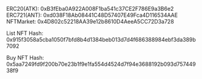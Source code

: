 ERC20(ATK):
    0xB3fEba0A922A008F1ba541c37CE2F786E9a3B6e2          
ERC721(ANT):
    0xd038F18Ab08441C48D57407E49Fca4D116534AAE          
NFTMarket:
    0x4D802c52218AA39e12b8610D4AeeA5CC72D3a728

List NFT Hash:
0x915f3058a5cba1050f7bfd8b4d1384beb013d7d4f686388984ebf3da389b7092

Buy NFT Hash:
0x5aa7249fd9f200b70e23b1f9e1fa554d4524d7f94e3688192b093d75744938f9